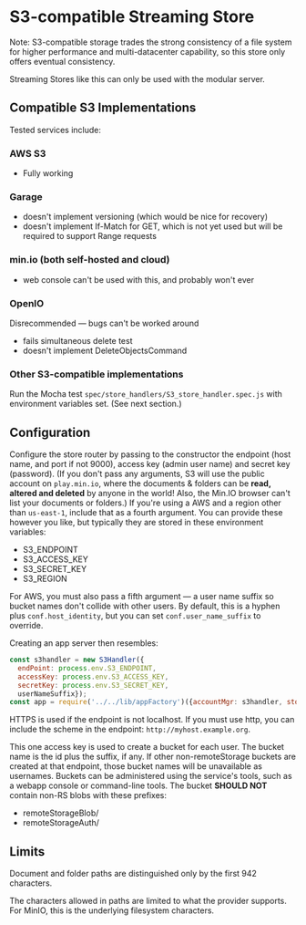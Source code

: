 # S3-compatible Streaming Store

Note: S3-compatible storage trades the strong consistency of a file system for higher performance and multi-datacenter capability, so this store only offers eventual consistency.

Streaming Stores like this can only be used with the modular server.

## Compatible S3 Implementations

Tested services include:

### AWS S3

* Fully working

### Garage

* doesn't implement versioning (which would be nice for recovery)
* doesn't implement If-Match for GET, which is not yet used but will be required to support Range requests

### min.io (both self-hosted and cloud)

* web console can't be used with this, and probably won't ever


### OpenIO
Disrecommended — bugs can't be worked around

* fails simultaneous delete test
* doesn't implement DeleteObjectsCommand

### Other S3-compatible implementations

Run the Mocha test `spec/store_handlers/S3_store_handler.spec.js` with environment variables set.  (See next section.)


## Configuration

Configure the store router by passing to the constructor the endpoint (host name, and port if not 9000), access key (admin user name) and secret key (password). (If you don't pass any arguments, S3 will use the public account on `play.min.io`, where the documents & folders can be **read, altered and deleted** by anyone in the world! Also, the Min.IO browser can't list your documents or folders.) If you're using a AWS and a region other than `us-east-1`, include that as a fourth argument.  You can provide these however you like, but typically they are stored in these environment variables:

* S3_ENDPOINT
* S3_ACCESS_KEY
* S3_SECRET_KEY
* S3_REGION

For AWS, you must also pass a fifth argument — a user name suffix so bucket names don't collide with other users. By default, this is a hyphen plus `conf.host_identity`, but you can set `conf.user_name_suffix` to override.

Creating an app server then resembles:

```javascript
const s3handler = new S3Handler({
  endPoint: process.env.S3_ENDPOINT,
  accessKey: process.env.S3_ACCESS_KEY,
  secretKey: process.env.S3_SECRET_KEY,
  userNameSuffix});
const app = require('../../lib/appFactory')({accountMgr: s3handler, storeRouter: s3handler, ...});
```

HTTPS is used if the endpoint is not localhost.  If you must use http, you can include the scheme in the endpoint: `http://myhost.example.org`.

This one access key is used to create a bucket for each user.
The bucket name is the id plus the suffix, if any.
If other non-remoteStorage buckets are created at that endpoint, those bucket names will be unavailable as usernames.
Buckets can be administered using the service's tools, such as a webapp console or command-line tools.
The bucket **SHOULD NOT** contain non-RS blobs with these prefixes:

* remoteStorageBlob/
* remoteStorageAuth/

## Limits

Document and folder paths are distinguished only by the first 942 characters.

The characters allowed in paths are limited to what the provider supports. For MinIO, this is the underlying filesystem characters.
